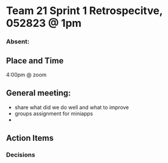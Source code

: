 #   Team 21 Sprint 1 Retrospecitve, 052823 @ 1pm

###   Absent:



##  Place and Time
4:00pm @ zoom


## General meeting:
- share what did we do well and what to improve
- groups assignment for miniapps
- 

##  Action Items



###  Decisions
